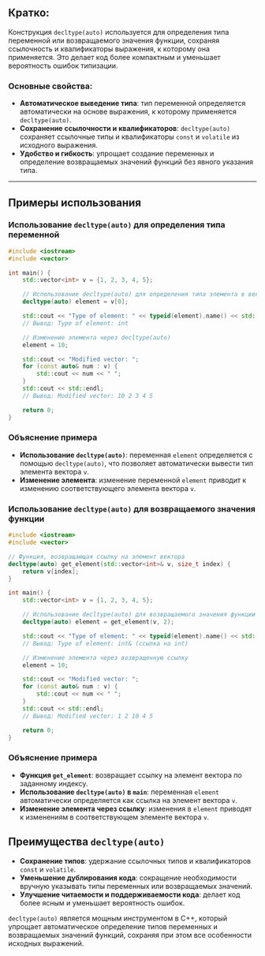 ## Кратко:

Конструкция `decltype(auto)` используется для определения типа переменной или возвращаемого значения функции, сохраняя ссылочность и квалификаторы выражения, к которому она применяется. Это делает код более компактным и уменьшает вероятность ошибок типизации.

### Основные свойства:

- **Автоматическое выведение типа**: тип переменной определяется автоматически на основе выражения, к которому применяется `decltype(auto)`.
- **Сохранение ссылочности и квалификаторов**: `decltype(auto)` сохраняет ссылочные типы и квалификаторы `const` и `volatile` из исходного выражения.
- **Удобство и гибкость**: упрощает создание переменных и определение возвращаемых значений функций без явного указания типа.

---

## Примеры использования

### Использование `decltype(auto)` для определения типа переменной

```cpp
#include <iostream>
#include <vector>

int main() {
    std::vector<int> v = {1, 2, 3, 4, 5};

    // Использование decltype(auto) для определения типа элемента в векторе
    decltype(auto) element = v[0];

    std::cout << "Type of element: " << typeid(element).name() << std::endl;
    // Вывод: Type of element: int

    // Изменение элемента через decltype(auto)
    element = 10;

    std::cout << "Modified vector: ";
    for (const auto& num : v) {
        std::cout << num << " ";
    }
    std::cout << std::endl;
    // Вывод: Modified vector: 10 2 3 4 5

    return 0;
}
```

### Объяснение примера

- **Использование `decltype(auto)`**: переменная `element` определяется с помощью `decltype(auto)`, что позволяет автоматически вывести тип элемента вектора `v`.
- **Изменение элемента**: изменение переменной `element` приводит к изменению соответствующего элемента вектора `v`.

### Использование `decltype(auto)` для возвращаемого значения функции

```cpp
#include <iostream>
#include <vector>

// Функция, возвращающая ссылку на элемент вектора
decltype(auto) get_element(std::vector<int>& v, size_t index) {
    return v[index];
}

int main() {
    std::vector<int> v = {1, 2, 3, 4, 5};

    // Использование decltype(auto) для возвращаемого значения функции
    decltype(auto) element = get_element(v, 2);

    std::cout << "Type of element: " << typeid(element).name() << std::endl;
    // Вывод: Type of element: int& (ссылка на int)

    // Изменение элемента через возвращенную ссылку
    element = 10;

    std::cout << "Modified vector: ";
    for (const auto& num : v) {
        std::cout << num << " ";
    }
    std::cout << std::endl;
    // Вывод: Modified vector: 1 2 10 4 5

    return 0;
}
```

### Объяснение примера

- **Функция `get_element`**: возвращает ссылку на элемент вектора по заданному индексу.
- **Использование `decltype(auto)` в `main`**: переменная `element` автоматически определяется как ссылка на элемент вектора `v`.
- **Изменение элемента через ссылку**: изменения в `element` приводят к изменениям в соответствующем элементе вектора `v`.

## Преимущества `decltype(auto)`

- **Сохранение типов**: удержание ссылочных типов и квалификаторов `const` и `volatile`.
- **Уменьшение дублирования кода**: сокращение необходимости вручную указывать типы переменных или возвращаемых значений.
- **Улучшение читаемости и поддерживаемости кода**: делает код более ясным и уменьшает вероятность ошибок.

`decltype(auto)` является мощным инструментом в C++, который упрощает автоматическое определение типов переменных и возвращаемых значений функций, сохраняя при этом все особенности исходных выражений.
